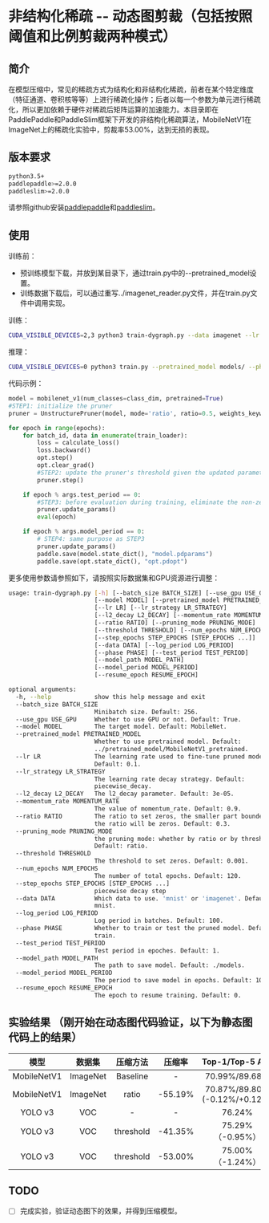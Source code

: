 # 非结构化稀疏 -- 动态图剪裁（包括按照阈值和比例剪裁两种模式）

## 简介

在模型压缩中，常见的稀疏方式为结构化和非结构化稀疏，前者在某个特定维度（特征通道、卷积核等等）上进行稀疏化操作；后者以每一个参数为单元进行稀疏化，所以更加依赖于硬件对稀疏后矩阵运算的加速能力。本目录即在PaddlePaddle和PaddleSlim框架下开发的非结构化稀疏算法，MobileNetV1在ImageNet上的稀疏化实验中，剪裁率53.00%，达到无损的表现。

## 版本要求
```bash
python3.5+
paddlepaddle>=2.0.0
paddleslim>=2.0.0
```

请参照github安装[paddlepaddle](https://github.com/PaddlePaddle/Paddle)和[paddleslim](https://github.com/PaddlePaddle/PaddleSlim)。

## 使用

训练前：
- 预训练模型下载，并放到某目录下，通过train.py中的--pretrained_model设置。
- 训练数据下载后，可以通过重写../imagenet_reader.py文件，并在train.py文件中调用实现。

训练：
```bash
CUDA_VISIBLE_DEVICES=2,3 python3 train-dygraph.py --data imagenet --lr 0.1 --phase prune --pruning_mode ratio --ratio=0.5
```

推理：
```bash
CUDA_VISIBLE_DEVICES=0 python3 train.py --pretrained_model models/ --phase test --data imagenet
```

代码示例：
```python
model = mobilenet_v1(num_classes=class_dim, pretrained=True)
#STEP1: initialize the pruner
pruner = UnstructurePruner(model, mode='ratio', ratio=0.5, weights_keywords=['conv'])

for epoch in range(epochs):
    for batch_id, data in enumerate(train_loader):
        loss = calculate_loss()
        loss.backward()
        opt.step()
        opt.clear_grad()
        #STEP2: update the pruner's threshold given the updated parameters
        pruner.step()

    if epoch % args.test_period == 0:
        #STEP3: before evaluation during training, eliminate the non-zeros generated by opt.step(), which, however, the cached masks setting to be zeros.
        pruner.update_params()
        eval(epoch)

    if epoch % args.model_period == 0:
        # STEP4: same purpose as STEP3
        pruner.update_params()
        paddle.save(model.state_dict(), "model.pdparams")
        paddle.save(opt.state_dict(), "opt.pdopt")
```

更多使用参数请参照如下，请按照实际数据集和GPU资源进行调整：
```bash
usage: train-dygraph.py [-h] [--batch_size BATCH_SIZE] [--use_gpu USE_GPU]
                        [--model MODEL] [--pretrained_model PRETRAINED_MODEL]
                        [--lr LR] [--lr_strategy LR_STRATEGY]
                        [--l2_decay L2_DECAY] [--momentum_rate MOMENTUM_RATE]
                        [--ratio RATIO] [--pruning_mode PRUNING_MODE]
                        [--threshold THRESHOLD] [--num_epochs NUM_EPOCHS]
                        [--step_epochs STEP_EPOCHS [STEP_EPOCHS ...]]
                        [--data DATA] [--log_period LOG_PERIOD]
                        [--phase PHASE] [--test_period TEST_PERIOD]
                        [--model_path MODEL_PATH]
                        [--model_period MODEL_PERIOD]
                        [--resume_epoch RESUME_EPOCH]

optional arguments:
  -h, --help            show this help message and exit
  --batch_size BATCH_SIZE
                        Minibatch size. Default: 256.
  --use_gpu USE_GPU     Whether to use GPU or not. Default: True.
  --model MODEL         The target model. Default: MobileNet.
  --pretrained_model PRETRAINED_MODEL
                        Whether to use pretrained model. Default:
                        ../pretrained_model/MobileNetV1_pretrained.
  --lr LR               The learning rate used to fine-tune pruned model.
                        Default: 0.1.
  --lr_strategy LR_STRATEGY
                        The learning rate decay strategy. Default:
                        piecewise_decay.
  --l2_decay L2_DECAY   The l2_decay parameter. Default: 3e-05.
  --momentum_rate MOMENTUM_RATE
                        The value of momentum_rate. Default: 0.9.
  --ratio RATIO         The ratio to set zeros, the smaller part bounded by
                        the ratio will be zeros. Default: 0.3.
  --pruning_mode PRUNING_MODE
                        the pruning mode: whether by ratio or by threshold.
                        Default: ratio.
  --threshold THRESHOLD
                        The threshold to set zeros. Default: 0.001.
  --num_epochs NUM_EPOCHS
                        The number of total epochs. Default: 120.
  --step_epochs STEP_EPOCHS [STEP_EPOCHS ...]
                        piecewise decay step
  --data DATA           Which data to use. 'mnist' or 'imagenet'. Default:
                        mnist.
  --log_period LOG_PERIOD
                        Log period in batches. Default: 100.
  --phase PHASE         Whether to train or test the pruned model. Default:
                        train.
  --test_period TEST_PERIOD
                        Test period in epoches. Default: 1.
  --model_path MODEL_PATH
                        The path to save model. Default: ./models.
  --model_period MODEL_PERIOD
                        The period to save model in epochs. Default: 10.
  --resume_epoch RESUME_EPOCH
                        The epoch to resume training. Default: 0.
```

## 实验结果 （刚开始在动态图代码验证，以下为静态图代码上的结果）

| 模型 | 数据集 | 压缩方法 | 压缩率| Top-1/Top-5 Acc | lr | threshold | epoch |
|:--:|:---:|:--:|:--:|:--:|:--:|:--:|:--:|
| MobileNetV1 | ImageNet | Baseline | - | 70.99%/89.68% | - | - | - |
| MobileNetV1 | ImageNet |   ratio  | -55.19% | 70.87%/89.80% (-0.12%/+0.12%) | 0.005 | - | 68 |
| YOLO v3     |  VOC     | - | - |76.24% | - | - | - |
| YOLO v3     |  VOC     |threshold | -41.35% | 75.29%（-0.95%） | 0.005 | 0.05 | 10w |
| YOLO v3     |  VOC     |threshold | -53.00% | 75.00%（-1.24%） | 0.005 | 0.075 | 10w |

## TODO

- [ ] 完成实验，验证动态图下的效果，并得到压缩模型。
